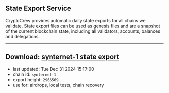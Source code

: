 ## State Export Service
CryptoCrew provides automatic daily state exports for all chains we validate. State export files can be used as genesis files and are a snapshot of the current blockchain state, including all validators, accounts, balances and delegations.

---
**Download: [synternet-1 state export](https://dl-eu2.ccvalidators.com/SERVICE/synternet/synternet-1_export_2966569.json)**
---

- last updated: Tue Dec 31 2024 15:17:00
- chain id: `synternet-1`
- export height: `2966569`
- use for: airdrops, local tests, chain recovery
